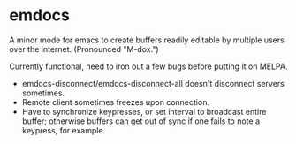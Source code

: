 emdocs
===========

A minor mode for emacs to create buffers readily editable by multiple users over
the internet. (Pronounced "M-dox.")

Currently functional, need to iron out a few bugs before putting it on MELPA.

* emdocs-disconnect/emdocs-disconnect-all doesn't disconnect servers sometimes.
* Remote client sometimes freezes upon connection.
* Have to synchronize keypresses, or set interval to broadcast entire buffer;
  otherwise buffers can get out of sync if one fails to note a keypress, for
  example.
